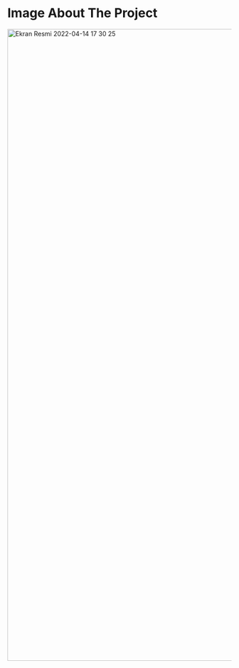 # Image About The Project


<img width="1421" alt="Ekran Resmi 2022-04-14 17 30 25" src="https://user-images.githubusercontent.com/68536015/163412671-e879405c-e4cb-455e-bd82-5d0b63f6f4c6.png">
